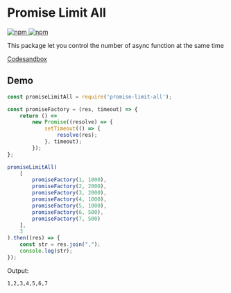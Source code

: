 # Promise Limit All

[![npm](https://img.shields.io/npm/v/promise-limit-all.svg) ![npm](https://img.shields.io/npm/dm/promise-limit-all.svg)](https://www.npmjs.com/package/promise-limit-all)

This package let you control the number of async function at the same time

[Codesandbox](https://codesandbox.io/s/promise-limit-all-demo-v80u1)

## Demo

```js
const promiseLimitAll = require('promise-limit-all');

const promiseFactory = (res, timeout) => {
    return () =>
        new Promise((resolve) => {
            setTimeout(() => {
                resolve(res);
            }, timeout);
        });
};

promiseLimitAll(
    [
        promiseFactory(1, 1000),
        promiseFactory(2, 2000),
        promiseFactory(3, 2000),
        promiseFactory(4, 1000),
        promiseFactory(5, 1000),
        promiseFactory(6, 500),
        promiseFactory(7, 500)
    ],
    3
).then((res) => {
    const str = res.join(",");
    console.log(str);
});
```

Output: 
```
1,2,3,4,5,6,7
```
